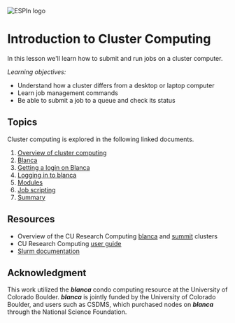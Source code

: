 ![ESPIn logo](https://github.com/csdms/espin/blob/main/media/ESPIn2021.png)

# Introduction to Cluster Computing

In this lesson we'll learn how to submit and run jobs on a cluster computer.

*Learning objectives:*

* Understand how a cluster differs from a desktop or laptop computer
* Learn job management commands
* Be able to submit a job to a queue and check its status


## Topics

Cluster computing is explored in the following linked documents.

1. [Overview of cluster computing](./cluster-computing-overview.md)
1. [Blanca](https://curc.readthedocs.io/en/latest/access/blanca.html)
1. [Getting a login on Blanca](https://curc.readthedocs.io/en/latest/access/rmacc.html)
1. [Logging in to blanca](https://curc.readthedocs.io/en/latest/access/rmacc.html#logging-in-to-cu-boulder-rc-using-the-xsede-sso-hub)
1. [Modules](https://curc.readthedocs.io/en/latest/compute/modules.html)
1. [Job scripting](https://curc.readthedocs.io/en/latest/running-jobs/batch-jobs.html)
1. [Summary](./summary.md)


## Resources

* Overview of the CU Research Computing [blanca](https://www.colorado.edu/rc/resources/blanca)
  and [summit](https://www.colorado.edu/rc/resources/summit) clusters
* CU Research Computing [user guide](https://curc.readthedocs.io)
* [Slurm documentation](https://slurm.schedmd.com/)


## Acknowledgment

This work utilized the ***blanca*** condo computing resource at the University of
Colorado Boulder. ***blanca*** is jointly funded by the University of Colorado Boulder,
and users such as CSDMS, which purchased nodes on ***blanca*** through the National
Science Foundation.

